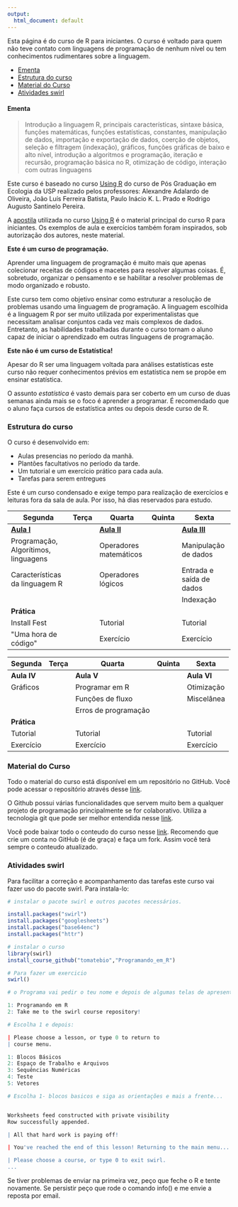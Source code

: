 ```yaml
---
output:
  html_document: default
---
```



Esta página é do curso de R para iniciantes. O curso é voltado para quem não teve contato com linguagens de programação de nenhum nível ou tem conhecimentos rudimentares sobre  a linguagem. 

- [Ementa](#ementa)
- [Estrutura do curso](#estrutura-do-curso)
- [Material do Curso](#material-do-curso)
- [Atividades swirl](#atividades-swirl) 

#### Ementa  
>Introdução a linguagem R, principais características, sintaxe básica, funções matemáticas, funções estatísticas, constantes, manipulação de dados, importação e exportação de dados, coerção de objetos, seleção e filtragem (indexação), gráficos, funções gráficas de baixo e alto nível, introdução a algoritmos e programação, iteração e recursão, programação básica no R, otimização de código, interação com outras linguagens

	
  Este curso é baseado no curso [Using R](http://ecologia.ib.usp.br/bie5782/doku.php?id=start) do curso de Pós Graduação em Ecologia da USP realizado pelos professores: Alexandre Adalardo de Oliveira, João Luís Ferreira Batista, Paulo Inácio K. L. Prado e Rodrigo Augusto Santinelo Pereira.
  
  A [apostila](http://ecologia.ib.usp.br/bie5782/doku.php?id=bie5782:03_apostila:start) utilizada no curso  [Using R](http://ecologia.ib.usp.br/bie5782/doku.php?id=start) é o material principal do curso R para iniciantes. Os exemplos de aula e  exercícios também foram inspirados, sob autorização dos autores, neste material.   
  

  
**Este é um curso de programação.**

Aprender uma linguagem de programação é muito mais que apenas colecionar receitas de códigos e macetes para resolver algumas coisas. É, sobretudo, organizar o pensamento e se habilitar a resolver problemas de modo organizado e robusto. 

Este curso tem como objetivo ensinar como estruturar a resolução de problemas usando uma linguagem de programação. A linguagem escolhida é a linguagem R por ser muito utilizada por experimentalistas que necessitam analisar conjuntos cada vez mais complexos de dados. Entretanto, as habilidades trabalhadas durante o curso tornam o aluno capaz de iniciar o aprendizado em outras linguagens de programação.

**Este não é um curso de Estatística!**

 Apesar do R ser uma linguagem voltada para análises estatísticas este curso não requer conhecimentos prévios em estatística nem se propõe em ensinar estatística.
 
 
 O assunto *estatística* é vasto demais para ser coberto em um curso de duas semanas ainda mais se o foco é aprender a programar. É recomendado que o aluno faça cursos de estatística antes ou depois desde curso de R. 
 
 

### Estrutura do curso

O curso é desenvolvido em:

- Aulas presencias no período da manhã.
- Plantões facultativos no período da tarde.
- Um tutorial e um exercício prático para cada aula.
- Tarefas para serem entregues

Este é um curso condensado e exige tempo para realização de exercícios e leituras fora da sala de aula. Por isso, há dias reservados para estudo.

| Segunda   | Terça  | Quarta  | Quinta  | Sexta
| --------- |--------| ------- | ----    | ----|
| **[Aula I](https://github.com/tomatebio/R_iniciante/tree/master/AulaI)**    |  | **[Aula II](https://github.com/tomatebio/R_iniciante/tree/master/AulaII)** |  | **[Aula III](https://github.com/tomatebio/R_iniciante/tree/master/AulaIII)**
| Programação, Algorítimos, linguagens| | Operadores matemáticos|  | Manipulação de dados
| Características da linguagem R| | Operadores lógicos   |  | Entrada e saída de dados
| |   |   |  | Indexação
|**Prática** ||   ||
| Install Fest || Tutorial  || Tutorial 
| "Uma hora de código" || Exercício || Exercício


| Segunda   | Terça  | Quarta  | Quinta  | Sexta
| --------- |--------| ------- | ----    | ----|
| **Aula IV**    |  | **Aula V** |  | **Aula VI**
| Gráficos| | Programar em R |  | Otimização
| | | Funções de fluxo  |  | Miscelânea
| | |  Erros de programação  || 
|**Prática** ||   ||
| Tutorial || Tutorial  || Tutorial 
| Exercício || Exercício || Exercício


### Material do Curso 

Todo o material do curso está disponível em um repositório no GitHub. Você pode acessar o repositório através desse [link](https://github.com/tomatebio/R_iniciante). 

O Github possui várias funcionalidades que servem muito bem a qualquer projeto de programação principalmente se for colaborativo. Utiliza a tecnologia git  que pode ser melhor entendida nesse [link](http://rogerdudler.github.io/git-guide/index.pt_BR.html).

Você pode baixar todo o conteudo do curso nesse [link](https://github.com/tomatebio/R_iniciante/archive/master.zip). Recomendo que crie um conta no GitHub (é de graça) e faça um fork. Assim você terá sempre o conteudo atualizado.


### Atividades swirl

Para facilitar a correção e acompanhamento das tarefas este curso vai fazer uso do pacote swirl. Para instala-lo:


```r
# instalar o pacote swirl e outros pacotes necessários.

install.packages("swirl")
install.packages("googlesheets")
install.packages("base64enc")
install.packages("httr")

# instalar o curso
library(swirl)
install_course_github("tomatebio","Programando_em_R")

```
```r
# Para fazer um exercicio
swirl()

# o Programa vai pedir o teu nome e depois de algumas telas de apresentação vai aparecer

1: Programando em R
2: Take me to the swirl course repository!

# Escolha 1 e depois:

| Please choose a lesson, or type 0 to return to
| course menu.

1: Blocos Básicos
2: Espaço de Trabalho e Arquivos
3: Sequências Numéricas
4: Teste
5: Vetores

# Escolha 1- blocos basicos e siga as orientações e mais a frente...


Worksheets feed constructed with private visibility
Row successfully appended.

| All that hard work is paying off!

| You've reached the end of this lesson! Returning to the main menu...

| Please choose a course, or type 0 to exit swirl.
...

```

Se tiver problemas de enviar na primeira vez, peço que feche o R e tente novamente. Se persistir peço que rode o comando info() e me envie a reposta por email.









